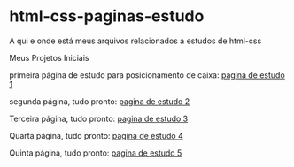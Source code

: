 # html-css-paginas-estudo
A qui e onde está meus arquivos relacionados a estudos de html-css

Meus Projetos Iniciais

primeira página de estudo para posicionamento de caixa:
<a href="https://jeffersontavares1.github.io/html-css-paginas-estudo/pagina0001/" target="_blank">pagina de estudo 1</a>

segunda página, tudo pronto:
<a href="https://jeffersontavares1.github.io/html-css-paginas-estudo/pagina0002/" target="_blank">pagina de estudo 2</a>

Terceira página, tudo pronto:
<a href="https://jeffersontavares1.github.io/html-css-paginas-estudo/pagina0003/python.html" target="_blank">pagina de estudo 3</a>

Quarta página, tudo pronto:
<a href="https://jeffersontavares1.github.io/html-css-paginas-estudo/pagina0004/" target="_blank">pagina de estudo 4</a>

Quinta página, tudo pronto:
<a href="https://jeffersontavares1.github.io/html-css-paginas-estudo/pagina0005/" target="_blank">pagina de estudo 5</a>



